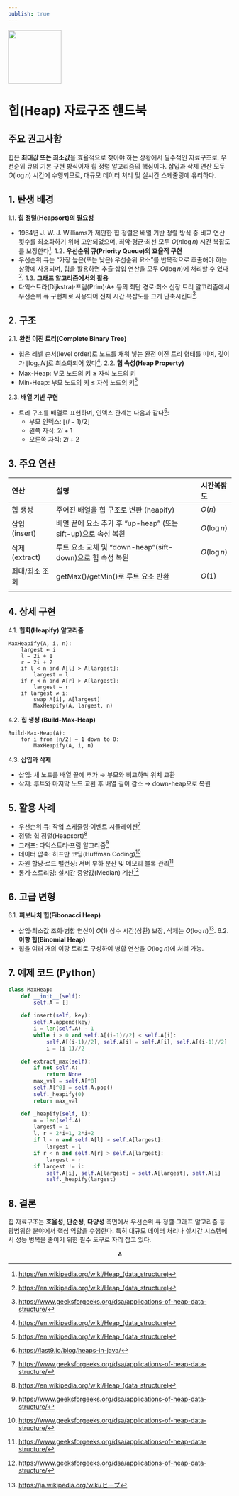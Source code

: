 ```yaml
---
publish: true
---
```


<img src="https://r2cdn.perplexity.ai/pplx-full-logo-primary-dark%402x.png" class="logo" width="120"/>

# 힙(Heap) 자료구조 핸드북

## 주요 권고사항

힙은 **최대값 또는 최소값**을 효율적으로 찾아야 하는 상황에서 필수적인 자료구조로, 우선순위 큐의 기본 구현 방식이자 힙 정렬 알고리즘의 핵심이다. 삽입과 삭제 연산 모두 $O(\log n)$ 시간에 수행되므로, 대규모 데이터 처리 및 실시간 스케줄링에 유리하다.

## 1. 탄생 배경

1.1. **힙 정렬(Heapsort)의 필요성**
- 1964년 J. W. J. Williams가 제안한 힙 정렬은 배열 기반 정렬 방식 중 비교 연산 횟수를 최소화하기 위해 고안되었으며, 최악·평균·최선 모두 $O(n \log n)$ 시간 복잡도를 보장한다[^1].
1.2. **우선순위 큐(Priority Queue)의 효율적 구현**
- 우선순위 큐는 “가장 높은(또는 낮은) 우선순위 요소”를 반복적으로 추출해야 하는 상황에 사용되며, 힙을 활용하면 추출·삽입 연산을 모두 $O(\log n)$에 처리할 수 있다[^1].
1.3. **그래프 알고리즘에서의 활용**
- 다익스트라(Dijkstra)·프림(Prim)·A\* 등의 최단 경로·최소 신장 트리 알고리즘에서 우선순위 큐 구현체로 사용되어 전체 시간 복잡도를 크게 단축시킨다[^2].


## 2. 구조

2.1. **완전 이진 트리(Complete Binary Tree)**

- 힙은 레벨 순서(level order)로 노드를 채워 넣는 완전 이진 트리 형태를 띠며, 깊이가 $\lfloor \log_a N\rfloor$로 최소화되어 있다[^1].
2.2. **힙 속성(Heap Property)**
- Max-Heap: 부모 노드의 키 ≥ 자식 노드의 키
- Min-Heap: 부모 노드의 키 ≤ 자식 노드의 키[^1]

2.3. **배열 기반 구현**

- 트리 구조를 배열로 표현하며, 인덱스 관계는 다음과 같다[^3]:
    - 부모 인덱스: $\lfloor(i-1)/2\rfloor$
    - 왼쪽 자식: $2i + 1$
    - 오른쪽 자식: $2i + 2$


## 3. 주요 연산

| 연산          | 설명                                           | 시간복잡도       |
| :---------- | :------------------------------------------- | :---------- |
| 힙 생성        | 주어진 배열을 힙 구조로 변환 (heapify)                   | $O(n)$      |
| 삽입(insert)  | 배열 끝에 요소 추가 후 “up-heap” (또는 sift-up)으로 속성 복원 | $O(\log n)$ |
| 삭제(extract) | 루트 요소 교체 및 “down-heap”(sift-down)으로 힙 속성 복원  | $O(\log n)$ |
| 최대/최소 조회    | getMax()/getMin()로 루트 요소 반환                  | $O(1)$      |
|             |                                              |             |

## 4. 상세 구현

4.1. **힙화(Heapify) 알고리즘**

```
MaxHeapify(A, i, n):
    largest ← i
    l ← 2i + 1
    r ← 2i + 2
    if l < n and A[l] > A[largest]:
        largest ← l
    if r < n and A[r] > A[largest]:
        largest ← r
    if largest ≠ i:
        swap A[i], A[largest]
        MaxHeapify(A, largest, n)
```

4.2. **힙 생성 (Build-Max-Heap)**

```
Build-Max-Heap(A):
    for i from ⌊n/2⌋ − 1 down to 0:
        MaxHeapify(A, i, n)
```

4.3. **삽입과 삭제**

- 삽입: 새 노드를 배열 끝에 추가 → 부모와 비교하며 위치 교환
- 삭제: 루트와 마지막 노드 교환 후 배열 길이 감소 → down-heap으로 복원


## 5. 활용 사례

- 우선순위 큐: 작업 스케줄링·이벤트 시뮬레이션[^2]
- 정렬: 힙 정렬(Heapsort)[^1]
- 그래프: 다익스트라·프림 알고리즘[^2]
- 데이터 압축: 허프만 코딩(Huffman Coding)[^2]
- 자원 할당·로드 밸런싱: 서버 부하 분산 및 메모리 블록 관리[^2]
- 통계·스트리밍: 실시간 중앙값(Median) 계산[^2]


## 6. 고급 변형

6.1. **피보나치 힙(Fibonacci Heap)**

- 삽입·최소값 조회·병합 연산이 $O(1)$ 상수 시간(상환) 보장, 삭제는 $O(\log n)$[^4].
6.2. **이항 힙(Binomial Heap)**
- 힙을 여러 개의 이항 트리로 구성하여 병합 연산을 $O(\log n)$에 처리 가능.


## 7. 예제 코드 (Python)

```python
class MaxHeap:
    def __init__(self):
        self.A = []

    def insert(self, key):
        self.A.append(key)
        i = len(self.A) - 1
        while i > 0 and self.A[(i-1)//2] < self.A[i]:
            self.A[(i-1)//2], self.A[i] = self.A[i], self.A[(i-1)//2]
            i = (i-1)//2

    def extract_max(self):
        if not self.A:
            return None
        max_val = self.A[^0]
        self.A[^0] = self.A.pop()
        self._heapify(0)
        return max_val

    def _heapify(self, i):
        n = len(self.A)
        largest = i
        l, r = 2*i+1, 2*i+2
        if l < n and self.A[l] > self.A[largest]:
            largest = l
        if r < n and self.A[r] > self.A[largest]:
            largest = r
        if largest != i:
            self.A[i], self.A[largest] = self.A[largest], self.A[i]
            self._heapify(largest)
```


## 8. 결론

힙 자료구조는 **효율성**, **단순성**, **다양성** 측면에서 우선순위 큐·정렬·그래프 알고리즘 등 광범위한 분야에서 핵심 역할을 수행한다. 특히 대규모 데이터 처리나 실시간 시스템에서 성능 병목을 줄이기 위한 필수 도구로 자리 잡고 있다.

<div style="text-align: center">⁂</div>

[^1]: https://en.wikipedia.org/wiki/Heap_(data_structure)

[^2]: https://www.geeksforgeeks.org/dsa/applications-of-heap-data-structure/

[^3]: https://last9.io/blog/heaps-in-java/

[^4]: https://ja.wikipedia.org/wiki/ヒープ

[^5]: https://www.programiz.com/dsa/heap-data-structure

[^6]: https://www.heap.io

[^7]: https://runestone.academy/ns/books/published/pythonds/Trees/BinaryHeapImplementation.html

[^8]: https://learn.microsoft.com/ja-jp/windows/win32/memory/heap-functions

[^9]: https://builtin.com/articles/heap-data-structure

[^10]: https://takeuforward.org/heap/binary-heap-implementation/

[^11]: https://ejje.weblio.jp/content/application+heap

[^12]: https://www.geeksforgeeks.org/dsa/heap-data-structure/

[^13]: https://www.geeksforgeeks.org/dsa/binary-heap/

[^14]: https://www.architectalgos.com/heap-data-structures-explained-applications-problem-solving-patterns-and-real-world-examples-6256e4b8b600

[^15]: https://www.educative.io/blog/data-structure-heaps-guide

[^16]: https://fobi.ashisuto.co.jp/tech/technical/techmemo/post-8668/

[^17]: https://web.stanford.edu/class/archive/cs/cs161/cs161.1168/lecture4.pdf

[^18]: https://it-trend.jp/development_tools/article/32-0041

[^19]: https://www.ibm.com/docs/ja/samfess/8.2.0?topic=server-configuring-heap-size-application

[^20]: https://stackoverflow.com/questions/749199/when-would-i-want-to-use-a-heap

